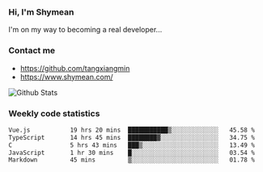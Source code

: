 ### Hi, I'm Shymean

I'm on my way to becoming a real developer...

### Contact me

- <https://github.com/tangxiangmin>
- <https://www.shymean.com/>

![Github Stats](https://github-readme-stats.vercel.app/api?username=tangxiangmin&show_icons=true&theme=dark)


###  Weekly code statistics

<!--START_SECTION:waka-->

```txt
Vue.js           19 hrs 20 mins  ███████████▒░░░░░░░░░░░░░   45.58 %
TypeScript       14 hrs 45 mins  ████████▓░░░░░░░░░░░░░░░░   34.75 %
C                5 hrs 43 mins   ███▒░░░░░░░░░░░░░░░░░░░░░   13.49 %
JavaScript       1 hr 30 mins    █░░░░░░░░░░░░░░░░░░░░░░░░   03.54 %
Markdown         45 mins         ▒░░░░░░░░░░░░░░░░░░░░░░░░   01.78 %
```

<!--END_SECTION:waka-->